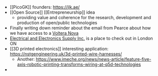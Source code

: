 - [[PicoGK]] founders: https://jlk.ae/
- [[Open Source]] [[Entrepreneurship]] idea
	- providing value and coherence for the research, development and production of open/public technologies
- Finally writing down reminder about the email from Pearce about how we have access to a [Voltera Nova](https://www.voltera.io/nova)
- [Electrical and Electronics Supply Inc.](http://www.elelsu.com/) is a place to check out in London ON
- [[3D printed electronics]] interesting application: https://nstgengineering.uk/3d-printed-wire-harnesses/
	- Another: https://www.imeche.org/news/news-article/feature-five-axis-robotic-printing-transforms-wiring-at-q5d-technologies
-